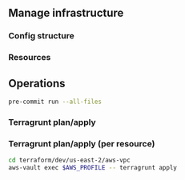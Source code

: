 ## Manage infrastructure

### Config structure

### Resources

## Operations

```bash
pre-commit run --all-files
```

### Terragrunt plan/apply

### Terragrunt plan/apply (per resource)

```bash
cd terraform/dev/us-east-2/aws-vpc
aws-vault exec $AWS_PROFILE -- terragrunt apply
```
